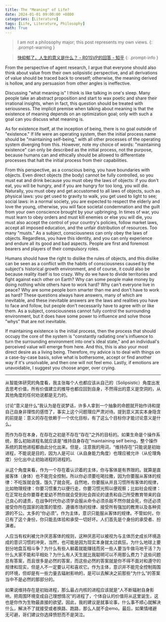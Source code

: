 ```yaml
---
title: The "Meaning" of Life?
date: 2024-01-01 09:00:00 +0800
categories: [Literature]
tags: [Life, Literature, Philosophy]
math: True
---
```


> I am not a philosophy major; this post represents my own views.
{: .prompt-warning }

> [快抑郁了，人生的意义是什么？ - R01SVP的回答 - 知乎](https://www.zhihu.com/question/629459419/answer/3428328231)
{: .prompt-info }

From the perspective of agent research, I argue that everyone should also think about value from their own solipsistic perspective, and all derivations of value should be traced back to oneself; otherwise, the meaning derived is hollow, and any persuasion from other angles is ineffective.

Discussing "what meaning is" I think is like talking in one's sleep. Many people take an abstract proposition and start to wax poetic and share their irrational insights, when in fact, this question should be treated with seriousness. The implicit premise when talking about meaning is that the existence of meaning depends on an optimization goal; only with such a goal can you discuss what meaning is.

As for existence itself, at the inception of being, there is no goal outside of "existence." If life were an operating system, then the initial process name should be "maintaining self-being," with all other processes of the operating system diverging from this. However, note my choice of words: "maintaining existence" can only be described as the initial process, not the purpose, because humans can and ethically should be allowed to differentiate processes that halt the initial process from their capabilities.

From this perspective, as a conscious being, you have boundaries with objects. Even direct objects (the body) cannot be fully controlled, so you must eat and drink because you must obey the laws of objects: if you don't eat, you will be hungry, and if you are hungry for too long, you will die. Naturally, you must obey and get accustomed to all laws of objects, such as physical laws: you get used to gravity to walk, you get used to light to see; social laws: in a normal society, you are expected to respect the elderly and love the young, otherwise, you will face societal condemnation and the guilt from your own conscience brought by your upbringing. In times of war, you must learn to obey orders and must kill enemies or else you will die, you must also accept the control of your country's policies, follow market laws, accept all imposed education, and the unfair distribution of resources. Too many "musts." As a subject, consciousness can only obey the laws of objects. Regardless, you have this identity, and you can only experience and endure all its good and bad aspects. People are first and foremost bearers and players of their compulsory roles.

Humans should have the right to dislike the rules of objects, and this dislike can be seen as a conflict with the habits of consciousness caused by the subject's historical growth environment, and of course, it could also be because reality itself is too crazy. Why do we have to divide territories and fight against each other on Earth? Why can some people make money by doing nothing while others have to work hard? Why can't everyone live in peace? Why are some people born smarter than me and don't have to work as hard? These questions always have answers, many of which are inevitable, and these inevitable answers are the laws and realities you have to face and follow, but people don't necessarily have to agree with or like them. As a subject, consciousness cannot fully control the surrounding environment, but it does have some power to influence and solve those "whys" that are not inevitable.

If maintaining existence is the initial process, then the process that should occupy the core of the system is "constantly radiating one's influence to turn the surrounding environment into one's ideal state," and an individual's perceived value will emerge from here. And this, this is also your most direct desire as a living being. Therefore, my advice is to deal with things on a case-by-case basis, solve what is bothersome, accept or find another way if it's unsolvable, and then one will not feel emo. Lastly, if emotions are unavoidable, I suggest you choose anger, over crying.

---

从智能体研究的角度看，我主张每个人也都应该从自己的（Solipsistic）角度出发去思考价值，所有价值建立的推导也都应回到自身，不然得出的意义是空洞的，从其他角度的任何劝说都是无力的。

讨论“意义是什么”我认为是在说梦话，许多人拿到一个抽象的命题就开始作诗和提自己自身非理性的感悟了，事实上这个问题理应严肃对待。提到意义其实本身隐含的前提是：意义的存在依赖于一个优化目标，有了这么个目标你才能讨论意义是什么。

而作为存在本身，在存在之初是不存在“存在”之外的目标的。如果生命是个操作系统，那么初始进程名就应该是“维持自身存在”maintaining self being，整个操作系统的其他进程都由此分化出来。但是，注意我的用词，“维持存在”只能说是初始进程，不能说是目的，因为人是可以（从自身能力角度）也理应被允许（从伦理角度）分化出中止初始进程的进程的。

从这个角度来看，作为一个存在着认识着的主体，你与客体是有界限的。就算是直接客体（身体）也不能完全控制，所以你必须要吃喝拉撒，因为你要服从客体的规律：不吃饭就会饿，饿久了就会死。自然地，你要服从并且习惯所有客体的规律，比如物理规律：你要习惯重力以便行走，你要习惯光照以便观察；比如社会规律：在正常社会你要尊老爱幼不然你就会受到社会舆论的谴责和自己所受教育带来的自己良心的谴责，在战争时代你必须学会服从命令必须杀敌不然你就会死，你还必须接受你所在国家的政策的管控、遵循市场的规律、接受所有强加的教育以及各种资源的不公。太多的“你必须”。作为主体，意识只能服从客体的规律。不管如何，你已有了这个身份，你只能去体验和承受一切好坏。人们首先是个身份的承受者、扮演者。

人应当有权利被允许厌恶客体的规则，这种厌恶可以被视为与主体历史成长环境造成的意识习惯的冲突，当然，也可能是因为现实本身就太过疯狂。为什么地球上要划分地盘互相斗争？为什么有些人躺着就能赚钱而另一些人要当牛做马地干活？为什么大家不能和平相处？为什么有人天生就比我聪明可以不用那么费力？这些问题总有答案，而且很多是必然的答案，而这些必然的答案就是你不得不面对和遵守的规律和现实，但是人不一定要认可和喜欢它。作为主体，意识并不能完全控制周围的环境，但却是有一些力量去辐射影响的，是可以去解决之前那些“为什么”的答案当中不是必然的那部分的。

如果说维持存在是初始进程，那么最占内核的进程应该就是“人不断辐射自身影响，把周围环境变成自己理想情况”的进程了，个体自认的价值将从这里诞生，这也是你作为生物最直接的欲望。因此，我的建议是就事论事，什么事不顺心就解决什么，解决不了就接受或者换路、跑路，那么人就不会emo。最后，如果情绪避无可避，哥们建议你选择愤怒而不是哭泣。